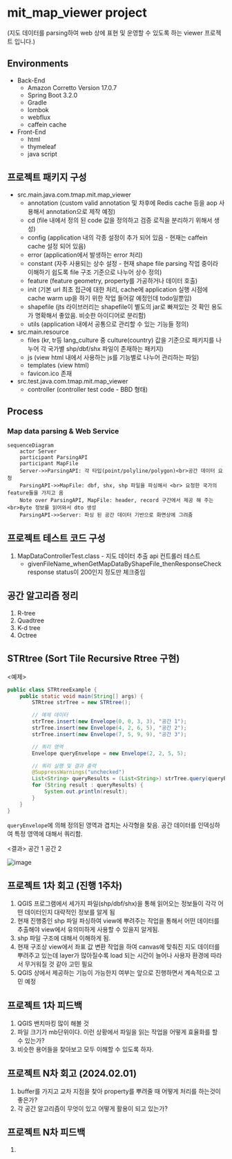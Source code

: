 # mit_map_viewer project
(지도 데이터를 parsing하여 web 상에 표현 및 운영할 수 있도록 하는 viewer 프로젝트 입니다.)

## Environments
* Back-End
  * Amazon Corretto Version 17.0.7
  * Spring Boot 3.2.0
  * Gradle
  * lombok
  * webflux
  * caffein cache
* Front-End
  * html
  * thymeleaf
  * java script

## 프로젝트 패키지 구성
* src.main.java.com.tmap.mit.map_viewer
    * annotation (custom valid annotation 및 차후에 Redis cache 등을 aop 사용해서 annotation으로 제작 예정)  
    * cd (file 내에서 정의 된 code 값을 정의하고 검증 로직을 분리하기 위해서 생성)
    * config (application 내의 각종 설정이 추가 되어 있음 - 현재는 caffein cache 설정 되어 있음)
    * error (application에서 발생하는 error 처리)
    * constant (자주 사용되는 상수 설정 - 현재 shape file parsing 작업 중이라 이해하기 쉽도록 file 구조 기준으로 나누어 상수 정의)
    * feature (feature geometry, property를 가공하거나 데이터 호출)
    * init (기본 url 최초 접근에 대한 처리, cache에 application 실행 시점에 cache warm up을 하기 위한 작업 들어갈 예정인데 todo일뿐임)
    * shapefile (jts 라이브러리는 shapefile이 별도의 jar로 빠져있는 것 확인 용도가 명확해서 좋았음. 비슷한 아이디어로 분리함)
    * utils (application 내에서 공통으로 관리할 수 있는 기능들 정의)
* src.main.resource
    * files (kr, tr등 lang_culture 중 culture(country) 값을 기준으로 패키지를 나누어 각 국가별 shp/dbf/shx 파일이 존재하는 패키지)
    * js (view html 내에서 사용하는 js를 기능별로 나누어 관리하는 파일) 
    * templates (view html)
    * favicon.ico 존재 
* src.test.java.com.tmap.mit.map_viewer
    * controller (controller test code - BBD 형태)

## Process
### Map data parsing & Web Service
```mermaid
sequenceDiagram
    actor Server
    participant ParsingAPI
    participant MapFile
    Server->>ParsingAPI: 각 타입(point/polyline/polygon)<br>공간 데이터 요청
    ParsingAPI->>MapFile: dbf, shx, shp 파일을 파싱해서 <br> 요청한 국가의 feature들을 가지고 옴
    Note over ParsingAPI, MapFile: header, record 구간에서 제공 해 주는<br>Byte 정보를 읽어와서 dto 생성  
    ParsingAPI->>Server: 파싱 된 공간 데이터 기반으로 화면상에 그려줌
```

## 프로젝트 테스트 코드 구성 
1. MapDataControllerTest.class - 지도 데이터 추출 api 컨트롤러 테스트
    * givenFileName_whenGetMapDataByShapeFile_thenResponseCheck
      response status이 200인지 정도만 체크중임

## 공간 알고리즘 정리 
1. R-tree
2. Quadtree
3. K-d tree
4. Octree

## STRtree (Sort Tile Recursive Rtree 구현)

<예제> 
```Java
public class STRtreeExample {
    public static void main(String[] args) {
        STRtree strTree = new STRtree();

        // 예제 데이터
        strTree.insert(new Envelope(0, 0, 3, 3), "공간 1");
        strTree.insert(new Envelope(4, 2, 6, 5), "공간 2");
        strTree.insert(new Envelope(7, 5, 9, 9), "공간 3");

        // 쿼리 영역
        Envelope queryEnvelope = new Envelope(2, 2, 5, 5);

        // 쿼리 실행 및 결과 출력
        @SuppressWarnings("unchecked")
        List<String> queryResults = (List<String>) strTree.query(queryEnvelope);
        for (String result : queryResults) {
            System.out.println(result);
        }
    }
}
```

`queryEnvelope`에 의해 정의된 영역과 겹치는 사각형을 찾음.
공간 데이터를 인덱싱하여 특정 영역에 대해서 쿼리함.

<결과>
공간 1
공간 2

![image](https://github.com/cgyi29/mit_map_viewer/assets/152146153/bfa46062-c5bf-43e1-9128-323816259eca)


## 프로젝트 1차 회고 (진행 1주차)
1. QGIS 프로그램에서 세가지 파일(shp/dbf/shx)을 통해 읽어오는 정보들이 각각 어떤 데이터인지 대략적인 정보를 알게 됨
2. 현재 진행중인 shp 파일 파싱하여 view에 뿌려주는 작업을 통해서 어떤 데이터를 추출해야 view에서 유의미하게 사용할 수 있을지 알게됨.
3. shp 파일 구조에 대해서 이해하게 됨.
4. 현재 구조상 view에서 좌표 값 변환 작업을 하여 canvas에 맞춰진 지도 데이터를 뿌려주고 있는데 layer가 많아질수록 load 되는 시간이 늘어나 사용자 환경에 따라서 무거워질 것 같아 고민 필요
5. QGIS 상에서 제공하는 기능이 가능한지 여부는 앞으로 진행하면서 계속적으로 고민 예정

## 프로젝트 1차 피드백
1. QGIS 밴치마킹 많이 해볼 것
2. 파일 크기가 mb단위이다. 이런 상황에서 파일을 읽는 작업을 어떻게 효율화를 할 수 있는가?
3. 비슷한 용어들을 찾아보고 모두 이해할 수 있도록 하자.

## 프로젝트 N차 회고 (2024.02.01)
1. buffer를 가지고 교차 지점을 찾아 property를 뿌려줄 때 어떻게 처리를 하는것이 좋은가?
2. 각 공간 알고리즘이 무엇이 있고 어떻게 활용이 되고 있는가? 

## 프로젝트 N차 피드백
1. 

